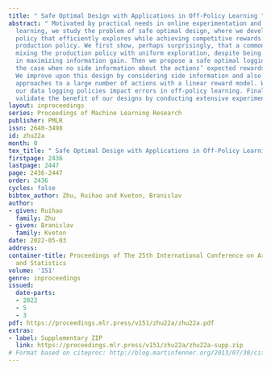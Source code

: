```yaml
---
title: " Safe Optimal Design with Applications in Off-Policy Learning "
abstract: " Motivated by practical needs in online experimentation and off-policy
  learning, we study the problem of safe optimal design, where we develop a data logging
  policy that efficiently explores while achieving competitive rewards with a baseline
  production policy. We first show, perhaps surprisingly, that a common practice of
  mixing the production policy with uniform exploration, despite being safe, is sub-optimal
  in maximizing information gain. Then we propose a safe optimal logging policy for
  the case when no side information about the actions’ expected rewards is available.
  We improve upon this design by considering side information and also extend both
  approaches to a large number of actions with a linear reward model. We analyze how
  our data logging policies impact errors in off-policy learning. Finally, we empirically
  validate the benefit of our designs by conducting extensive experiments. "
layout: inproceedings
series: Proceedings of Machine Learning Research
publisher: PMLR
issn: 2640-3498
id: zhu22a
month: 0
tex_title: " Safe Optimal Design with Applications in Off-Policy Learning "
firstpage: 2436
lastpage: 2447
page: 2436-2447
order: 2436
cycles: false
bibtex_author: Zhu, Ruihao and Kveton, Branislav
author:
- given: Ruihao
  family: Zhu
- given: Branislav
  family: Kveton
date: 2022-05-03
address:
container-title: Proceedings of The 25th International Conference on Artificial Intelligence
  and Statistics
volume: '151'
genre: inproceedings
issued:
  date-parts:
  - 2022
  - 5
  - 3
pdf: https://proceedings.mlr.press/v151/zhu22a/zhu22a.pdf
extras:
- label: Supplementary ZIP
  link: https://proceedings.mlr.press/v151/zhu22a/zhu22a-supp.zip
# Format based on citeproc: http://blog.martinfenner.org/2013/07/30/citeproc-yaml-for-bibliographies/
---
```

